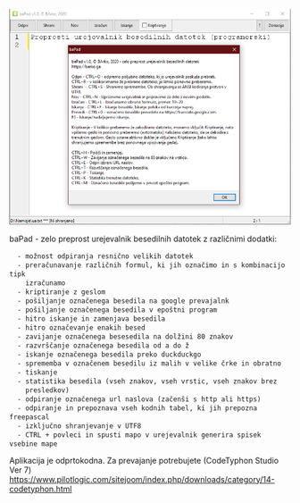 <p style="text-align:center;"><img src="slika.png" alt="Zaslonski posnetek pomoči"></p>

baPad - zelo preprost urejevalnik besedilnih datotek z različnimi dodatki:

      - možnost odpiranja resnično velikih datotek
      - preračunavanje različnih formul, ki jih označimo in s kombinacijo tipk
        izračunamo
      - kriptiranje z geslom
      - pošiljanje označenega besedila na google prevajalnk
      - pošiljanje označenega besedila v epoštni program
      - hitro iskanje in zamenjava besedila
      - hitro označevanje enakih besed
      - zavijanje označenega besesedila na dolžini 80 znakov
      - razvrščanje označenega besedila od a do ž
      - iskanje označenega besedila preko duckduckgo
      - sprememba v označenem besedilu iz malih v velike črke in obratno
      - tiskanje
      - statistika besedila (vseh znakov, vseh vrstic, vseh znakov brez
        presledkov)
      - odpiranje označenega url naslova (začenši s http ali https)
      - odpiranje in prepoznava vseh kodnih tabel, ki jih prepozna freepascal
      - izključno shranjevanje v UTF8
      - CTRL + povleci in spusti mapo v urejevalnik generira spisek vsebine mape

Aplikacija je odprtokodna. Za prevajanje potrebujete (CodeTyphon Studio Ver 7) https://www.pilotlogic.com/sitejoom/index.php/downloads/category/14-codetyphon.html
